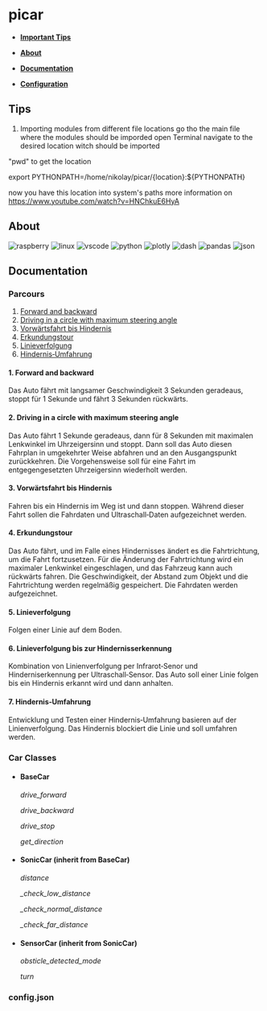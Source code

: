 # picar
-   **[Important Tips](#tips)**

-   **[About](#about)**

-   **[Documentation](#documentation)**

-   **[Configuration](#configjson)**

## Tips

1. Importing modules from different file locations
go tho the main file where the modules should be imporded
open Terminal
navigate to the desired location witch should be imported

"pwd" to get the location

export PYTHONPATH=/home/nikolay/picar/{location}:${PYTHONPATH}

now you have this location into system's paths
more information on https://www.youtube.com/watch?v=HNChkuE6HyA

## About

![raspberry](https://img.shields.io/badge/Raspberry%20Pi-A22846?style=for-the-badge&logo=Raspberry%20Pi&logoColor=white "Raspberry Pi") ![linux](https://img.shields.io/badge/Linux-FCC624?style=for-the-badge&logo=linux&logoColor=black "LINUX") ![vscode](https://img.shields.io/badge/VSCode-0078D4?style=for-the-badge&logo=visual%20studio%20code&logoColor=white "Visual Studio Code") ![python](https://img.shields.io/badge/Python-FFD43B?style=for-the-badge&logo=python&logoColor=blue "Python Programming Language") ![plotly](https://img.shields.io/badge/Plotly-239120?style=for-the-badge&logo=plotly&logoColor=white "Plotly") ![dash](https://img.shields.io/badge/dash-008DE4?style=for-the-badge&logo=dash&logoColor=white "Plotly - Dash") ![pandas](https://img.shields.io/badge/Pandas-2C2D72?style=for-the-badge&logo=pandas&logoColor=white "Pandas Library") ![json](https://img.shields.io/badge/json-5E5C5C?style=for-the-badge&logo=json&logoColor=white "Java Script Object Notation")

## Documentation

### Parcours

1. [Forward and backward](#1-forward-and-backward)
2. [Driving in a circle with maximum steering angle](#2-driving-in-a-circle-with-maximum-steering-angle)
3. [Vorwärtsfahrt bis Hindernis](#3-vorwärtsfahrt-bis-hindernis)
4. [Erkundungstour](#4-erkundungstour)
5. [Linieverfolgung](#5-linieverfolgung)
6. [Hindernis‑Umfahrung](#6-hindernis‑umfahrung)

#### 1. Forward and backward

Das Auto fährt mit langsamer Geschwindigkeit 3 Sekunden geradeaus, stoppt für 1 Sekunde und fährt 3 Sekunden rückwärts.

#### 2. Driving in a circle with maximum steering angle

Das Auto fährt 1 Sekunde geradeaus, dann für 8 Sekunden mit maximalen Lenkwinkel im Uhrzeigersinn und stoppt. Dann soll das Auto diesen Fahrplan in umgekehrter Weise abfahren und an den Ausgangspunkt zurückkehren. Die Vorgehensweise soll für eine Fahrt im entgegengesetzten Uhrzeigersinn wiederholt werden.

#### 3. Vorwärtsfahrt bis Hindernis

Fahren bis ein Hindernis im Weg ist und dann stoppen. Während dieser Fahrt sollen die Fahrdaten und Ultraschall‑Daten aufgezeichnet werden.

#### 4. Erkundungstour

Das Auto fährt, und im Falle eines Hindernisses ändert es die Fahrtrichtung, um die Fahrt fortzusetzen. Für die Änderung der Fahrtrichtung wird ein maximaler Lenkwinkel eingeschlagen, und das Fahrzeug kann auch rückwärts fahren. Die Geschwindigkeit, der Abstand zum Objekt und die Fahrtrichtung werden regelmäßig gespeichert. Die Fahrdaten werden aufgezeichnet.

#### 5. Linieverfolgung

Folgen einer Linie auf dem Boden.

#### 6. Linieverfolgung bis zur Hindernisserkennung

Kombination von Linienverfolgung per Infrarot‑Senor und Hinderniserkennung per Ultraschall‑Sensor. Das Auto soll einer Linie folgen bis ein Hindernis erkannt wird und dann anhalten.

#### 7. Hindernis‑Umfahrung

Entwicklung und Testen einer Hindernis‑Umfahrung basieren auf der Linienverfolgung. Das Hindernis blockiert die Linie und soll umfahren werden.

### Car Classes

-   #### BaseCar

    *drive_forward*

    *drive_backward*

    *drive_stop*

    *get_direction*

-   #### SonicCar (inherit from BaseCar)

    *distance*

    *\_check_low_distance*

    *\_check_normal_distance*

    *\_check_far_distance*

-   #### SensorCar (inherit from SonicCar)

    *obsticle_detected_mode*

    *turn*

### config.json
